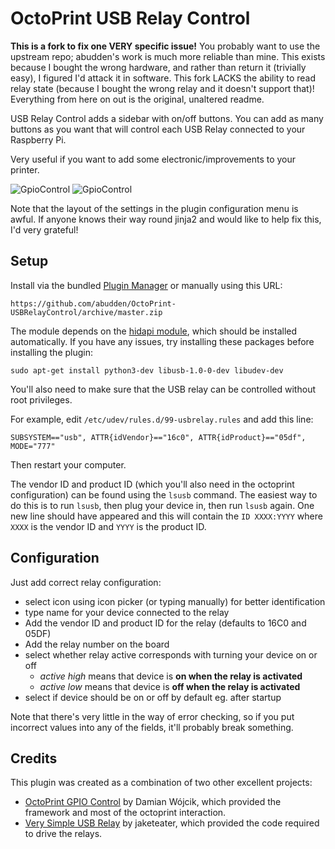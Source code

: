 # OctoPrint USB Relay Control

**This is a fork to fix one VERY specific issue!**  You probably want to use
the upstream repo; abudden's work is much more reliable than mine.  This exists
because I bought the wrong hardware, and rather than return it (trivially
easy), I figured I'd attack it in software.  This fork LACKS the ability to
read relay state (because I bought the wrong relay and it doesn't support
that)!  Everything from here on out is the original, unaltered readme.

USB Relay Control adds a sidebar with on/off buttons. You can add as many buttons as you want that will control each USB Relay connected to your Raspberry Pi.

Very useful if you want to add some electronic/improvements to your printer.

![GpioControl](assets/sidebar.png)
![GpioControl](assets/settings.png)

Note that the layout of the settings in the plugin configuration menu is awful.  If anyone knows their way round jinja2 and would like to help fix this, I'd very grateful!

## Setup

Install via the bundled [Plugin Manager](https://docs.octoprint.org/en/master/bundledplugins/pluginmanager.html)
or manually using this URL:

    https://github.com/abudden/OctoPrint-USBRelayControl/archive/master.zip

The module depends on the [hidapi module](https://github.com/trezor/cython-hidapi), which should be installed automatically.  If you have any issues, try installing these packages before installing the plugin:

```
sudo apt-get install python3-dev libusb-1.0-0-dev libudev-dev
```

You'll also need to make sure that the USB relay can be controlled without root privileges.

For example, edit `/etc/udev/rules.d/99-usbrelay.rules` and add this line:

```
SUBSYSTEM=="usb", ATTR{idVendor}=="16c0", ATTR{idProduct}=="05df", MODE="777"
```

Then restart your computer.

The vendor ID and product ID (which you'll also need in the octoprint configuration) can be found using the `lsusb` command.  The easiest way to do this is to run `lsusb`, then plug your device in, then run `lsusb` again.  One new line should have appeared and this will contain the `ID XXXX:YYYY` where `XXXX` is the vendor ID and `YYYY` is the product ID.

## Configuration

Just add correct relay configuration:

- select icon using icon picker (or typing manually) for better identification
- type name for your device connected to the relay
- Add the vendor ID and product ID for the relay (defaults to 16C0 and 05DF)
- Add the relay number on the board
- select whether relay active corresponds with turning your device on or off
    - _active high_ means that device is **on when the relay is activated**
    - _active low_ means that device is **off when the relay is activated**
- select if device should be on or off by default eg. after startup

Note that there's very little in the way of error checking, so if you put incorrect values into any of the fields, it'll probably break something.

## Credits

This plugin was created as a combination of two other excellent projects:

* [OctoPrint GPIO Control](https://github.com/catgiggle/OctoPrint-GpioControl) by Damian Wójcik, which provided the framework and most of the octoprint interaction.
* [Very Simple USB Relay](https://github.com/jaketeater/Very-Simple-USB-Relay) by jaketeater, which provided the code required to drive the relays.

<!-- vim: set ft=pandoc : -->
